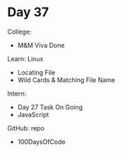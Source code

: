 # Day 37

College:
- M&M Viva Done

Learn: Linux
- Locating File
- Wild Cards & Matching File Name

Intern:
- Day 27 Task On Going
- JavaScript

GitHub: repo
- 100DaysOfCode